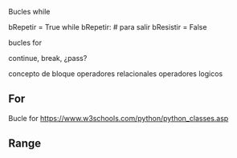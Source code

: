 Bucles while

bRepetir = True
while bRepetir:
    # para salir bResistir = False

bucles for

continue, break, ¿pass?

concepto de bloque 
operadores relacionales
operadores logicos

## For
Bucle for https://www.w3schools.com/python/python_classes.asp

## Range